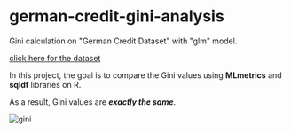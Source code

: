 # german-credit-gini-analysis

Gini calculation on "German Credit Dataset" with "glm" model.

[click here for the dataset](https://www.kaggle.com/kabure/german-credit-data-with-risk)

In this project, the goal is to compare the Gini values using **MLmetrics** and **sqldf** libraries on R.

As a result, Gini values are ***exactly the same***.

![gini](https://user-images.githubusercontent.com/29989590/104888317-9fb2a080-597d-11eb-96d2-0b7f956d2648.png)
